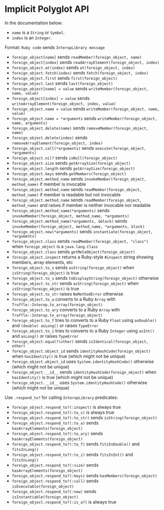 <!-- Generated by spec/truffle/interop/special_forms_spec.rb -->

# Implicit Polyglot API

In the documentation below:
* `name` is a `String` or `Symbol`.
* `index` is an `Integer`.

Format: `Ruby code` sends `InteropLibrary message`

- `foreign_object[name]` sends `readMember(foreign_object, name)`
- `foreign_object[index]` sends `readArrayElement(foreign_object, index)`
- `foreign_object.at(index)` sends `at(foreign_object, index)`
- `foreign_object.fetch(index)` sends `fetch(foreign_object, index)`
- `foreign_object.first` sends `first(foreign_object)`
- `foreign_object.last` sends `last(foreign_object)`
- `foreign_object[name] = value` sends `writeMember(foreign_object, name, value)`
- `foreign_object[index] = value` sends `writeArrayElement(foreign_object, index, value)`
- `foreign_object.name = value` sends `writeMember(foreign_object, name, value)`
- `foreign_object.name = *arguments` sends `writeMember(foreign_object, name, arguments)`
- `foreign_object.delete(name)` sends `removeMember(foreign_object, name)`
- `foreign_object.delete(index)` sends `removeArrayElement(foreign_object, index)`
- `foreign_object.call(*arguments)` sends `execute(foreign_object, *arguments)`
- `foreign_object.nil?` sends `isNull(foreign_object)`
- `foreign_object.size` sends `getArraySize(foreign_object)`
- `foreign_object.length` sends `getArraySize(foreign_object)`
- `foreign_object.keys` sends `getMembers(foreign_object)`
- `foreign_object.method_name` sends `invokeMember(foreign_object, method_name)` if member is invocable
- `foreign_object.method_name` sends `readMember(foreign_object, method_name)` if member is readable but not invocable
- `foreign_object.method_name` sends `readMember(foreign_object, method_name)` and raises if member is neither invocable nor readable
- `foreign_object.method_name(*arguments)` sends `invokeMember(foreign_object, method_name, *arguments)`
- `foreign_object.method_name(*arguments, &block)` sends `invokeMember(foreign_object, method_name, *arguments, block)`
- `foreign_object.new(*arguments)` sends `instantiate(foreign_object, *arguments)`
- `foreign_object.class` sends `readMember(foreign_object, "class")` when `foreign_object` is a `java.lang.Class`
- `foreign_object.class` sends `getMetaObject(foreign_object)`
- `foreign_object.inspect` returns a Ruby-style `#inspect` string showing members, array elements, etc
- `foreign_object.to_s` sends `asString(foreign_object)` when `isString(foreign_object)` is true
- `foreign_object.to_s` sends `toDisplayString(foreign_object)` otherwise
- `foreign_object.to_str` sends `asString(foreign_object)` when `isString(foreign_object)` is true
- `foreign_object.to_str` raises `NoMethodError` otherwise
- `foreign_object.to_a` converts to a Ruby `Array` with `Truffle::Interop.to_array(foreign_object)`
- `foreign_object.to_ary` converts to a Ruby `Array` with `Truffle::Interop.to_array(foreign_object)`
- `foreign_object.to_f` tries to converts to a Ruby `Float` using `asDouble()` and `(double) asLong()` or raises `TypeError`
- `foreign_object.to_i` tries to converts to a Ruby `Integer` using `asInt()` and `asLong()` or raises `TypeError`
- `foreign_object.equal?(other)` sends `isIdentical(foreign_object, other)`
- `foreign_object.object_id` sends `identityHashCode(foreign_object)` when `hasIdentity()` is true (which might not be unique)
- `foreign_object.object_id` uses `System.identityHashCode()` otherwise (which might not be unique)
- `foreign_object.__id__` sends `identityHashCode(foreign_object)` when `hasIdentity()` is true (which might not be unique)
- `foreign_object.__id__` uses `System.identityHashCode()` otherwise (which might not be unique)

Use `.respond_to?` for calling `InteropLibrary` predicates:
- `foreign_object.respond_to?(:inspect)` is always true
- `foreign_object.respond_to?(:to_s)` is always true
- `foreign_object.respond_to?(:to_str)` sends `isString(foreign_object)`
- `foreign_object.respond_to?(:to_a)` sends `hasArrayElements(foreign_object)`
- `foreign_object.respond_to?(:to_ary)` sends `hasArrayElements(foreign_object)`
- `foreign_object.respond_to?(:to_f)` sends `fitsInDouble()` and `fitsInLong()`
- `foreign_object.respond_to?(:to_i)` sends `fitsInInt()` and `fitsInLong()`
- `foreign_object.respond_to?(:size)` sends `hasArrayElements(foreign_object)`
- `foreign_object.respond_to?(:keys)` sends `hasMembers(foreign_object)`
- `foreign_object.respond_to?(:call)` sends `isExecutable(foreign_object)`
- `foreign_object.respond_to?(:new)` sends `isInstantiable(foreign_object)`
- `foreign_object.respond_to?(:is_a?)` is always true
